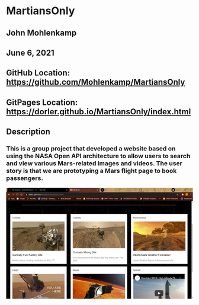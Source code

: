 # MartiansOnly

## John Mohlenkamp
## June 6, 2021


## GitHub Location: https://github.com/Mohlenkamp/MartiansOnly

## GitPages Location: https://dorler.github.io/MartiansOnly/index.html


## Description
### This is a group project that developed a website based on using the NASA Open API architecture to allow users to search and view various Mars-related images and videos. The user story is that we are prototyping a Mars flight page to book passengers. 

![Screenshot](Screenshot_MarsProject.jpg)

